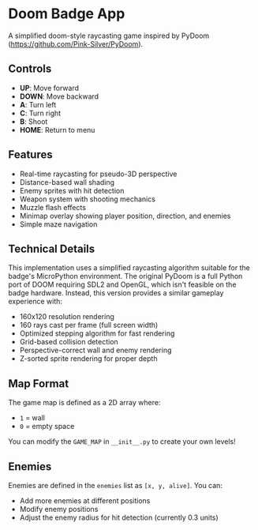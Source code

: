 # Doom Badge App

A simplified doom-style raycasting game inspired by PyDoom (https://github.com/Pink-Silver/PyDoom).

## Controls

- **UP**: Move forward
- **DOWN**: Move backward  
- **A**: Turn left
- **C**: Turn right
- **B**: Shoot
- **HOME**: Return to menu

## Features

- Real-time raycasting for pseudo-3D perspective
- Distance-based wall shading
- Enemy sprites with hit detection
- Weapon system with shooting mechanics
- Muzzle flash effects
- Minimap overlay showing player position, direction, and enemies
- Simple maze navigation

## Technical Details

This implementation uses a simplified raycasting algorithm suitable for the badge's MicroPython environment. The original PyDoom is a full Python port of DOOM requiring SDL2 and OpenGL, which isn't feasible on the badge hardware. Instead, this version provides a similar gameplay experience with:

- 160x120 resolution rendering
- 160 rays cast per frame (full screen width)
- Optimized stepping algorithm for fast rendering
- Grid-based collision detection
- Perspective-correct wall and enemy rendering
- Z-sorted sprite rendering for proper depth

## Map Format

The game map is defined as a 2D array where:
- `1` = wall
- `0` = empty space

You can modify the `GAME_MAP` in `__init__.py` to create your own levels!

## Enemies

Enemies are defined in the `enemies` list as `[x, y, alive]`. You can:
- Add more enemies at different positions
- Modify enemy positions
- Adjust the enemy radius for hit detection (currently 0.3 units)
